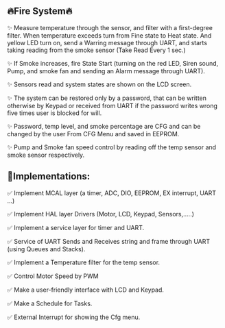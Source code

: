 ## 🔥Fire System🔥
✨ Measure temperature through the sensor, and filter with a first-degree filter. ‎When temperature exceeds turn from Fine state to Heat state. And yellow ‎LED turn on, send a Warring message through UART, and starts taking ‎reading from the smoke sensor (Take Read Every 1 sec.)‎

✨ If Smoke increases, fire State Start (turning on the red LED, Siren sound, ‎Pump, and smoke fan and sending an Alarm message through UART).‎

✨ Sensors read and system states are shown on the LCD screen.‎

✨ The system can be restored only by a password, that can be written ‎otherwise by Keypad or received from UART if the password writes wrong ‎five times user is blocked for will. ‎

✨ Password, temp level, and smoke percentage are CFG and can be changed ‎by the user From CFG Menu and saved in EEPROM.‎

✨ Pump and Smoke fan speed control by reading off the temp sensor and ‎smoke sensor respectively.‎

##  👷Implementations:‎
‎✅ Implement MCAL layer (a timer, ADC, DIO, EEPROM, EX interrupt, ‎UART …)‎

✅ Implement HAL layer Drivers (Motor, LCD, Keypad, Sensors,…..)

‎✅ Implement a service layer for timer and UART.‎

‎✅ Service of UART Sends and Receives string and frame through UART ‎‎(using Queues and Stacks).‎

‎✅ Implement a Temperature filter for the temp sensor.‎

‎✅ Control Motor Speed by PWM

✅ Make a user-friendly interface with LCD and Keypad.‎

‎✅ Make a Schedule for Tasks.‎

‎✅ External Interrupt for showing the Cfg menu. ‎
